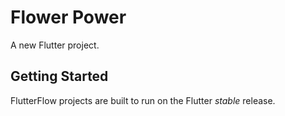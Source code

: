 # Flower Power

A new Flutter project.

## Getting Started

FlutterFlow projects are built to run on the Flutter _stable_ release.
